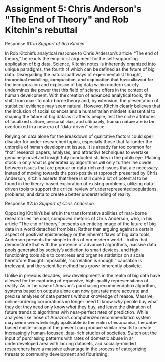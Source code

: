 # Assignment 5: Chris Anderson's "The End of Theory" and Rob Kitchin's rebuttal

Response #1: *In Support of Rob Kitchin*

   In Rob Kitchin’s analytical response to Chris Anderson’s article, “The end of theory,” he rebuts the empiricist argument for the self-supporting application of big data. Science, Kitchin notes, is inherently organized into unique paradigms, the fourth of which can be defined as the future of big data. Disregarding the natural pathways of experimentalist thought, theoretical modelling, computation, and exploration that have allowed for the incorporation and explosion of big data within modern society undermines the power that this field of science offers in the context of human development. With the creation of advanced analytical tools, the shift from man- to data-borne theory and, by extension, the presentation of statistical evidence may seem natural. However, Kitchin clearly believes that the inclusion of social sciences and a humanitarian mindset is essential to shaping the future of big data as it affects people, lest the niche attributes of localized culture, personal bias, and ultimately, human nature are to be overlooked in a new era of “data-driven” science. 

   Relying on data alone for the breakdown of qualitative factors could spell disaster for under-researched topics, especially those that fall under the umbrella of human development issues. It is already far too common for “hot” research papers, analyses, and attractive techniques to overtake genuinely novel and insightfully conducted studies in the public eye. Placing stock in only what is generated by algorithms will only further the divide between issues that are popular or data-rich and issues that are necessary. Instead of moving towards the post-positivist approach presented by Chris Anderson, Kitchin asserts that there is still quite a lot of potential to be found in the theory-based exploration of existing problems, utilizing data-driven tools to support the critical review of underrepresented populations, problems, and data to create a better understanding of reality. 


Response #2: *In Support of Chris Anderson*

   Opposing Kitchin’s beliefs in the transformative abilities of man-borne research lies the cool, composed rhetoric of Chris Anderson, who, in his article “The end of theory,” presents an enticing image of the future of big data in a world detached from bias. Rather than arguing against a certain aspect of positivist epistemology or the inherent flaws of big data tools, Anderson presents the simple truths of our modern world – truths that demonstrate that with the presence of advanced algorithms, massive data pools generated by society’s addiction to smart devices, and high-functioning tools able to compress and organize statistics on a scale heretofore thought impossible, “correlation is enough,” causation is irrelevant, and the scientific method has grown inherently obsolete. 
   
   Unlike in previous decades, new developments in the realm of big data have allowed for the capturing of expansive, high-quality representations of reality. As in the case of Amazon’s purchasing recommendation algorithm, systems based on outputs alone can now generate more accurate and precise analyses of data patterns without knowledge of reason. Massive, online-ordering corporations no longer need to know *why* people buy what they do; they need only know *what* they buy, and leave the divination of future trends to algorithms with near-perfect rates of prediction. While analyses like those of Amazon’s computerized recommendation system may seem overwhelmingly applicable to the realm of economics, the data-based epistemology of the present can produce similar results to create increasingly human-focused, data-rich studies of societies. Switch out the input of purchasing patterns with rates of domestic abuse in an underdeveloped area with lacking datasets, and socially-minded researchers have a massive advantage in the process of categorizing threats to community development and flourishing. 
